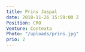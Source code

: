 ```yaml
---
title: Prins Jaspal
date: 2018-11-26 15:59:00 Z
Position: CRO
Venture: Contexta
Photo: "/uploads/prins.jpg"
prio: 2
---
```


